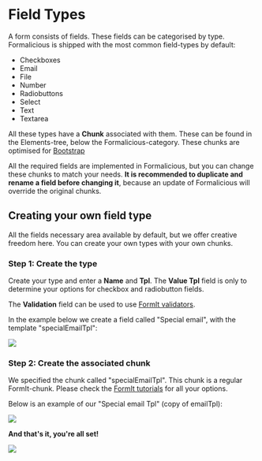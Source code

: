 # Field Types

A form consists of fields. These fields can be categorised by type. Formalicious is shipped with the most common field-types by default:

* Checkboxes
* Email
* File
* Number
* Radiobuttons
* Select
* Text
* Textarea

All these types have a **Chunk** associated with them. These can be found in the Elements-tree, below the Formalicious-category.
These chunks are optimised for [Bootstrap][1]

All the required fields are implemented in Formalicious, but you can change these chunks to match your needs.
**It is recommended to duplicate and rename a field before changing it**, because an update of Formalicious will override the original chunks.

## Creating your own field type

All the fields necessary area available by default, but we offer creative freedom here. You can create your own types with your own chunks.

### Step 1: Create the type

Create your type and enter a **Name** and **Tpl**. The **Value Tpl** field is only to determine your options for checkbox and radiobutton fields.

The **Validation** field can be used to use [FormIt validators][2].

In the example below we create a field called "Special email", with the template "specialEmailTpl":

[![](https://file.modx.pro/files/d/7/a/d7ae1dc71e9b71a1a03521d584571b80s.jpg)](https://file.modx.pro/files/d/7/a/d7ae1dc71e9b71a1a03521d584571b80.png)


### Step 2: Create the associated chunk

We specified the chunk called "specialEmailTpl". This chunk is a regular FormIt-chunk.
Please check the [FormIt tutorials][3] for all your options.

Below is an example of our "Special email Tpl" (copy of emailTpl):

[![](https://file.modx.pro/files/4/6/7/46728999a4efeff2b6d556cf643cc8ccs.jpg)](https://file.modx.pro/files/4/6/7/46728999a4efeff2b6d556cf643cc8cc.png)

**And that's it, you're all set!**

[![](https://file.modx.pro/files/8/2/1/8214b0b96a62c7421e1df59477accbeds.jpg)](https://file.modx.pro/files/8/2/1/8214b0b96a62c7421e1df59477accbed.png)

[1]: http://getbootstrap.com
[2]: https://docs.modx.com/extras/revo/formit/formit.validators
[3]: https://docs.modx.com/extras/revo/formit/formit.tutorials-and-examples/